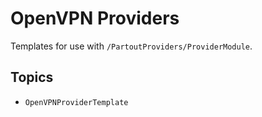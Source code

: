 # OpenVPN Providers

Templates for use with ``/PartoutProviders/ProviderModule``.

## Topics

- ``OpenVPNProviderTemplate``
